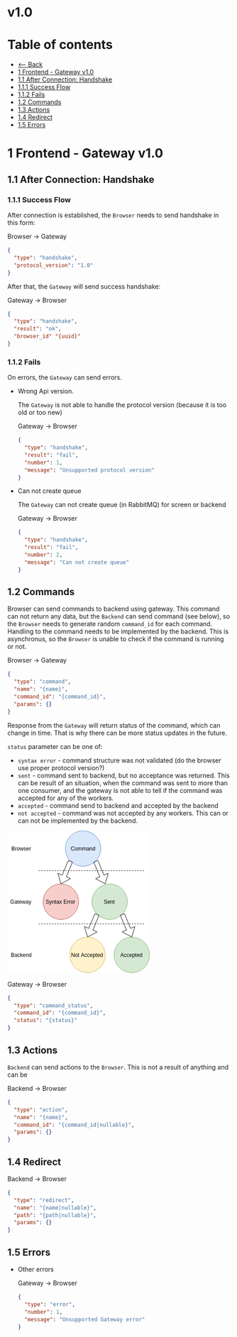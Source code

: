 # v1.0

# Table of contents
* [<-- Back](../../readme.md#table-of-contents)
* [1 Frontend - Gateway v1.0](#1-frontend---gateway-v10)
* [1.1 After Connection: Handshake](#11-after-connection-handshake)
* [1.1.1 Success Flow](#111-success-flow)
* [1.1.2 Fails](#112-fails)
* [1.2 Commands](#12-commands)
* [1.3 Actions](#13-actions)
* [1.4 Redirect](#14-redirect)
* [1.5 Errors](#15-errors)

# 1 Frontend - Gateway v1.0

## 1.1 After Connection: Handshake

### 1.1.1 Success Flow

After connection is established, the `Browser` needs to send handshake in this form:

Browser -> Gateway
```json
{
  "type": "handshake",
  "protocol_version": "1.0"
}
```

After that, the `Gateway` will send success handshake:

Gateway -> Browser
```json
{
  "type": "handshake",
  "result": "ok",
  "browser_id" "{uuid}"
}
```

### 1.1.2 Fails

On errors, the `Gateway` can send errors.

* Wrong Api version.

  The `Gateway` is not able to handle the protocol version (because it is too
  old or too new)

  Gateway -> Browser
  ```json
  {
    "type": "handshake",
    "result": "fail",
    "number": 1,
    "message": "Unsupported protocol version"
  }
  ```

* Can not create queue

  The `Gateway` can not create queue (in RabbitMQ) for screen or backend

  Gateway -> Browser
  ```json
  {
    "type": "handshake",
    "result": "fail",
    "number": 2,
    "message": "Can not create queue"
  }
  ```

## 1.2 Commands

Browser can send commands to backend using gateway. This command can not return
any data, but the `Backend` can send command (see below), so the `Browser` needs
to generate random `command_id` for each command. Handling to the command needs
to be implemented by the backend. This is asynchronus, so the `Browser` is
unable to check if the command is running or not.

Browser -> Gateway
```json
{
  "type": "command",
  "name": "{name}",
  "command_id": "{command_id}",
  "params": {}
}
```

Response from the `Gateway` will return status of the command, which can change
in time. That is why there can be more status updates in the future.

`status` parameter can be one of:

  * `syntax error` - command structure was not validated (do the browser use
  proper protocol version?)
  * `sent` - command sent to backend, but no acceptance was returned. This can be
  result of an situation, when the command was sent to more than one consumer,
  and the gateway is not able to tell if the command was accepted for any of the
  workers.
  * `accepted` - command send to backend and accepted by the backend
  * `not accepted` - command was not accepted by any workers. This can or can not
  be implemented by the backend.

![Command Status Flow](../images/command_status_flow.png)

Gateway -> Browser
```json
{
  "type": "command_status",
  "command_id": "{command_id}",
  "status": "{status}"
}
```

## 1.3 Actions

`Backend` can send actions to the `Browser`. This is not a result of anything
and can be

Backend -> Browser
```json
{
  "type": "action",
  "name": "{name}",
  "command_id": "{command_id|nullable}",
  "params": {}
}
```

## 1.4 Redirect

Backend -> Browser
```json
{
  "type": "redirect",
  "name": "{name|nullable}",
  "path": "{path|nullable}",
  "params": {}
}
```

## 1.5 Errors

* Other errors

  Gateway -> Browser
  ```json
  {
    "type": "error",
    "number": 1,
    "message": "Unsupported Gateway error"
  }
  ```

